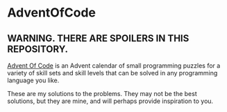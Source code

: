 # AdventOfCode

## WARNING. THERE ARE SPOILERS IN THIS REPOSITORY. 

[Advent Of Code](https://adventofcode.com) is an Advent calendar of small programming puzzles for a variety of skill sets and skill levels that can be solved in any programming language you like. 

These are my solutions to the problems. They may not be the best solutions, but they are mine, and will perhaps provide inspiration to you. 
